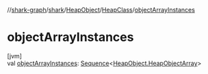//[shark-graph](../../../../index.md)/[shark](../../index.md)/[HeapObject](../index.md)/[HeapClass](index.md)/[objectArrayInstances](object-array-instances.md)

# objectArrayInstances

[jvm]\
val [objectArrayInstances](object-array-instances.md): [Sequence](https://kotlinlang.org/api/latest/jvm/stdlib/kotlin.sequences/-sequence/index.html)&lt;[HeapObject.HeapObjectArray](../-heap-object-array/index.md)&gt;
